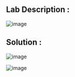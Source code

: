 ## Lab Description :

![image](https://github.com/ananthan05/Portswigger_labs/assets/140697378/3bfc7cf7-9c38-482f-9ab5-f367f2b9aeb8)

## Solution : 

![image](https://github.com/ananthan05/Portswigger_labs/assets/140697378/66f2b4d1-0537-4c6c-a3f8-675450728801)

![image](https://github.com/ananthan05/Portswigger_labs/assets/140697378/4e5d0736-49dc-4e30-8af0-79f700cf6531)
